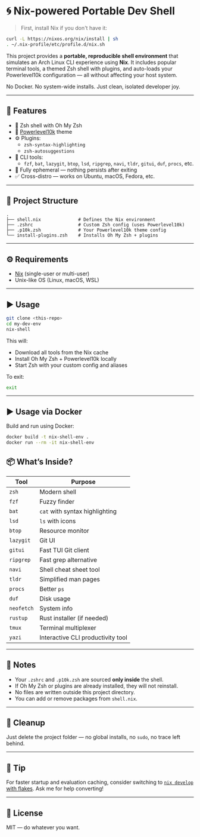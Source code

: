 # 🌀 Nix-powered Portable Dev Shell

> First, install Nix if you don't have it:

```bash
curl -L https://nixos.org/nix/install | sh
. ~/.nix-profile/etc/profile.d/nix.sh
```

This project provides a **portable, reproducible shell environment** that simulates an Arch Linux CLI experience using **Nix**. It includes popular terminal tools, a themed Zsh shell with plugins, and auto-loads your Powerlevel10k configuration — all without affecting your host system.

No Docker. No system-wide installs. Just clean, isolated developer joy.

---

## 🚀 Features

- 🐚 Zsh shell with Oh My Zsh
- 🎨 [Powerlevel10k](https://github.com/romkatv/powerlevel10k) theme
- ⚙️ Plugins:
  - `zsh-syntax-highlighting`
  - `zsh-autosuggestions`
- 🧰 CLI tools:
  - `fzf`, `bat`, `lazygit`, `btop`, `lsd`, `ripgrep`, `navi`, `tldr`, `gitui`, `duf`, `procs`, etc.
- 🧼 Fully ephemeral — nothing persists after exiting
- ✅ Cross-distro — works on Ubuntu, macOS, Fedora, etc.

---

## 📁 Project Structure

```
.
├── shell.nix              # Defines the Nix environment
├── .zshrc                 # Custom Zsh config (uses Powerlevel10k)
├── .p10k.zsh              # Your Powerlevel10k theme config
└── install-plugins.zsh    # Installs Oh My Zsh + plugins
```

---

## ⚙️ Requirements

- [Nix](https://nixos.org/download) (single-user or multi-user)
- Unix-like OS (Linux, macOS, WSL)

---

## ▶️ Usage

```bash
git clone <this-repo>
cd my-dev-env
nix-shell
```

This will:
- Download all tools from the Nix cache
- Install Oh My Zsh + Powerlevel10k locally
- Start Zsh with your custom config and aliases

To exit:
```bash
exit
```

---
## ▶️ Usage via Docker

Build and run using Docker:
```bash
docker build -t nix-shell-env .
docker run --rm -it nix-shell-env
```

## 📦 What’s Inside?

| Tool      | Purpose                            |
|-----------|------------------------------------|
| `zsh`     | Modern shell                       |
| `fzf`     | Fuzzy finder                       |
| `bat`     | `cat` with syntax highlighting     |
| `lsd`     | `ls` with icons                    |
| `btop`    | Resource monitor                   |
| `lazygit` | Git UI                             |
| `gitui`   | Fast TUI Git client                |
| `ripgrep` | Fast grep alternative              |
| `navi`    | Shell cheat sheet tool             |
| `tldr`    | Simplified man pages               |
| `procs`   | Better `ps`                        |
| `duf`     | Disk usage                         |
| `neofetch`| System info                        |
| `rustup`  | Rust installer (if needed)         |
| `tmux`    | Terminal multiplexer               |
| `yazi`    | Interactive CLI productivity tool  |

---

## 🧪 Notes

- Your `.zshrc` and `.p10k.zsh` are sourced **only inside** the shell.
- If Oh My Zsh or plugins are already installed, they will not reinstall.
- No files are written outside this project directory.
- You can add or remove packages from `shell.nix`.

---

## 🧹 Cleanup

Just delete the project folder — no global installs, no `sudo`, no trace left behind.

---

## 💬 Tip

For faster startup and evaluation caching, consider switching to [`nix develop` with flakes](https://nixos.wiki/wiki/Flakes). Ask me for help converting!

---

## 📄 License

MIT — do whatever you want.
